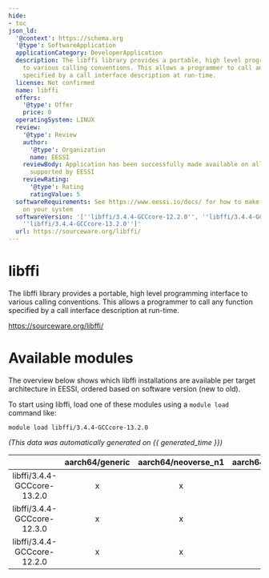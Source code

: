 ```yaml
---
hide:
- toc
json_ld:
  '@context': https://schema.org
  '@type': SoftwareApplication
  applicationCategory: DeveloperApplication
  description: The libffi library provides a portable, high level programming interface
    to various calling conventions. This allows a programmer to call any function
    specified by a call interface description at run-time.
  license: Not confirmed
  name: libffi
  offers:
    '@type': Offer
    price: 0
  operatingSystem: LINUX
  review:
    '@type': Review
    author:
      '@type': Organization
      name: EESSI
    reviewBody: Application has been successfully made available on all architectures
      supported by EESSI
    reviewRating:
      '@type': Rating
      ratingValue: 5
  softwareRequirements: See https://www.eessi.io/docs/ for how to make EESSI available
    on your system
  softwareVersion: '[''libffi/3.4.4-GCCcore-12.2.0'', ''libffi/3.4.4-GCCcore-12.3.0'',
    ''libffi/3.4.4-GCCcore-13.2.0'']'
  url: https://sourceware.org/libffi/
---
```


libffi
======


The libffi library provides a portable, high level programming interface to various calling conventions. This allows a programmer to call any function specified by a call interface description at run-time.

https://sourceware.org/libffi/
# Available modules


The overview below shows which libffi installations are available per target architecture in EESSI, ordered based on software version (new to old).

To start using libffi, load one of these modules using a `module load` command like:

```shell
module load libffi/3.4.4-GCCcore-13.2.0
```

*(This data was automatically generated on {{ generated_time }})*  

| |aarch64/generic|aarch64/neoverse_n1|aarch64/neoverse_v1|aarch64/nvidia|x86_64/generic|x86_64/amd/zen2|x86_64/amd/zen3|x86_64/amd/zen4|x86_64/intel/haswell|x86_64/intel/sapphirerapids|x86_64/intel/skylake_avx512|aarch64/nvidia/grace|
| :---: | :---: | :---: | :---: | :---: | :---: | :---: | :---: | :---: | :---: | :---: | :---: | :---: |
|libffi/3.4.4-GCCcore-13.2.0|x|x|x|-|x|x|x|x|x|x|x|x|
|libffi/3.4.4-GCCcore-12.3.0|x|x|x|-|x|x|x|x|x|x|x|x|
|libffi/3.4.4-GCCcore-12.2.0|x|x|x|-|x|x|x|x|x|x|x|x|
